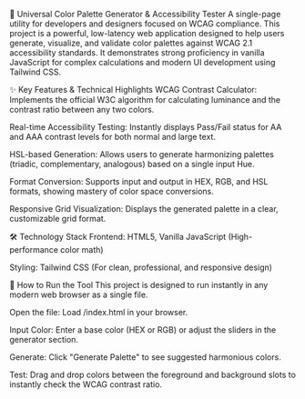 🎨 Universal Color Palette Generator & Accessibility Tester
A single-page utility for developers and designers focused on WCAG compliance.
This project is a powerful, low-latency web application designed to help users generate, visualize, and validate color palettes against WCAG 2.1 accessibility standards. It demonstrates strong proficiency in vanilla JavaScript for complex calculations and modern UI development using Tailwind CSS.

✨ Key Features & Technical Highlights
WCAG Contrast Calculator: Implements the official W3C algorithm for calculating luminance and the contrast ratio between any two colors.

Real-time Accessibility Testing: Instantly displays Pass/Fail status for AA and AAA contrast levels for both normal and large text.

HSL-based Generation: Allows users to generate harmonizing palettes (triadic, complementary, analogous) based on a single input Hue.

Format Conversion: Supports input and output in HEX, RGB, and HSL formats, showing mastery of color space conversions.

Responsive Grid Visualization: Displays the generated palette in a clear, customizable grid format.

🛠️ Technology Stack
Frontend: HTML5, Vanilla JavaScript (High-performance color math)

Styling: Tailwind CSS (For clean, professional, and responsive design)

🚀 How to Run the Tool
This project is designed to run instantly in any modern web browser as a single file.

Open the file: Load /index.html in your browser.

Input Color: Enter a base color (HEX or RGB) or adjust the sliders in the generator section.

Generate: Click "Generate Palette" to see suggested harmonious colors.

Test: Drag and drop colors between the foreground and background slots to instantly check the WCAG contrast ratio.
